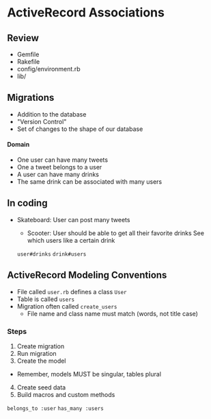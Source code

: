 # ActiveRecord Associations

## Review
- Gemfile
- Rakefile
- config/environment.rb
- lib/

## Migrations
- Addition to the database
- "Version Control"
- Set of changes to the shape of our database

#### Domain
- One user can have many tweets
- One a tweet belongs to a user
- A user can have many drinks
- The same drink can be associated with many users

## In coding
- Skateboard: User can post many tweets
  - Scooter: User should be able to get all their favorite drinks
  See which users like a certain drink

  `user#drinks`
  `drink#users` 

## ActiveRecord Modeling Conventions
- File called `user.rb` defines a class `User`
- Table is called `users`
- Migration often called `create_users`
  - File name and class name must match (words, not title case)


### Steps
1. Create migration
2. Run migration
3. Create the model
  * Remember, models MUST be singular, tables plural
4. Create seed data
5. Build macros and custom methods

`belongs_to :user`
`has_many :users`
